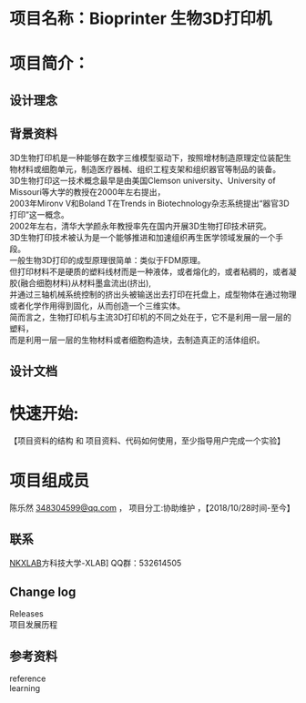 # 项目名称：Bioprinter 生物3D打印机
# 项目简介：
## 设计理念
## 背景资料 
3D生物打印机是一种能够在数字三维模型驱动下，按照增材制造原理定位装配生物材料或细胞单元，制造医疗器械、组织工程支架和组织器官等制品的装备。          
3D生物打印这一技术概念最早是由美国Clemson university、University of Missouri等大学的教授在2000年左右提出，            
2003年Mironv V和Boland T在Trends in Biotechnology杂志系统提出“器官3D打印”这一概念。                         
2002年左右，清华大学颜永年教授率先在国内开展3D生物打印技术研究。                   
3D生物打印技术被认为是一个能够推进和加速组织再生医学领域发展的一个手段。     
一般生物3D打印的成型原理很简单：类似于FDM原理。     
但打印材料不是硬质的塑料线材而是一种液体，或者熔化的，或者粘稠的，或者凝胶(融合细胞材料)从材料墨盒流出(挤出),       
并通过三轴机械系统控制的挤出头被输送出去打印在托盘上，成型物体在通过物理或者化学作用得到固化，从而创造一个三维实体。      
简而言之，生物打印机与主流3D打印机的不同之处在于，它不是利用一层一层的塑料，                
而是利用一层一层的生物材料或者细胞构造块，去制造真正的活体组织。      


## 设计文档

# 快速开始:
 【项目资料的结构 和 项目资料、代码如何使用，至少指导用户完成一个实验】
# 项目组成员
  陈乐然 348304599@qq.com   ， 项目分工:协助维护 ，【2018/10/28时间-至今】
## 联系
[NKXLAB](https://github.com/NKXLAB)方科技大学-XLAB]  QQ群：532614505

## Change log
Releases        
项目发展历程
## 参考资料
reference      
learning

